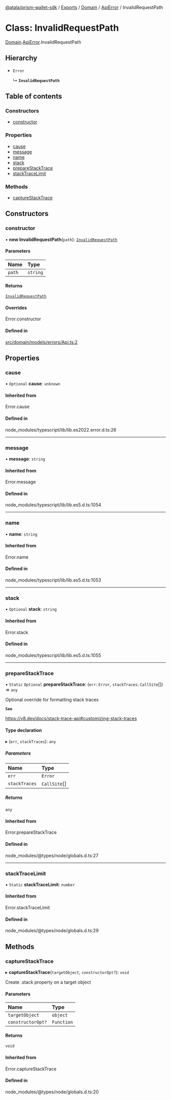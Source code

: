 [@atala/prism-wallet-sdk](../README.md) / [Exports](../modules.md) / [Domain](../modules/Domain.md) / [ApiError](../modules/Domain.ApiError.md) / InvalidRequestPath

# Class: InvalidRequestPath

[Domain](../modules/Domain.md).[ApiError](../modules/Domain.ApiError.md).InvalidRequestPath

## Hierarchy

- `Error`

  ↳ **`InvalidRequestPath`**

## Table of contents

### Constructors

- [constructor](Domain.ApiError.InvalidRequestPath.md#constructor)

### Properties

- [cause](Domain.ApiError.InvalidRequestPath.md#cause)
- [message](Domain.ApiError.InvalidRequestPath.md#message)
- [name](Domain.ApiError.InvalidRequestPath.md#name)
- [stack](Domain.ApiError.InvalidRequestPath.md#stack)
- [prepareStackTrace](Domain.ApiError.InvalidRequestPath.md#preparestacktrace)
- [stackTraceLimit](Domain.ApiError.InvalidRequestPath.md#stacktracelimit)

### Methods

- [captureStackTrace](Domain.ApiError.InvalidRequestPath.md#capturestacktrace)

## Constructors

### constructor

• **new InvalidRequestPath**(`path`): [`InvalidRequestPath`](Domain.ApiError.InvalidRequestPath.md)

#### Parameters

| Name | Type |
| :------ | :------ |
| `path` | `string` |

#### Returns

[`InvalidRequestPath`](Domain.ApiError.InvalidRequestPath.md)

#### Overrides

Error.constructor

#### Defined in

[src/domain/models/errors/Api.ts:2](https://github.com/hyperledger/identus-edge-agent-sdk-ts/blob/70efa8b16122ab132f36ab1c9f2ac30b3a4b3176/src/domain/models/errors/Api.ts#L2)

## Properties

### cause

• `Optional` **cause**: `unknown`

#### Inherited from

Error.cause

#### Defined in

node_modules/typescript/lib/lib.es2022.error.d.ts:26

___

### message

• **message**: `string`

#### Inherited from

Error.message

#### Defined in

node_modules/typescript/lib/lib.es5.d.ts:1054

___

### name

• **name**: `string`

#### Inherited from

Error.name

#### Defined in

node_modules/typescript/lib/lib.es5.d.ts:1053

___

### stack

• `Optional` **stack**: `string`

#### Inherited from

Error.stack

#### Defined in

node_modules/typescript/lib/lib.es5.d.ts:1055

___

### prepareStackTrace

▪ `Static` `Optional` **prepareStackTrace**: (`err`: `Error`, `stackTraces`: `CallSite`[]) => `any`

Optional override for formatting stack traces

**`See`**

https://v8.dev/docs/stack-trace-api#customizing-stack-traces

#### Type declaration

▸ (`err`, `stackTraces`): `any`

##### Parameters

| Name | Type |
| :------ | :------ |
| `err` | `Error` |
| `stackTraces` | `CallSite`[] |

##### Returns

`any`

#### Inherited from

Error.prepareStackTrace

#### Defined in

node_modules/@types/node/globals.d.ts:27

___

### stackTraceLimit

▪ `Static` **stackTraceLimit**: `number`

#### Inherited from

Error.stackTraceLimit

#### Defined in

node_modules/@types/node/globals.d.ts:29

## Methods

### captureStackTrace

▸ **captureStackTrace**(`targetObject`, `constructorOpt?`): `void`

Create .stack property on a target object

#### Parameters

| Name | Type |
| :------ | :------ |
| `targetObject` | `object` |
| `constructorOpt?` | `Function` |

#### Returns

`void`

#### Inherited from

Error.captureStackTrace

#### Defined in

node_modules/@types/node/globals.d.ts:20
